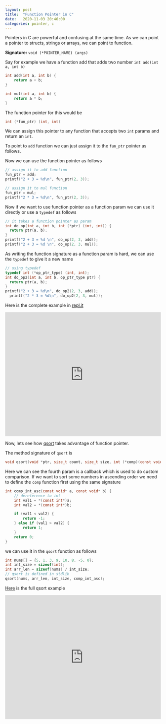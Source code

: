 ```yaml
---
layout: post
title:  "Function Pointer in C"
date:   2020-11-03 20:46:00
categories: pointer, c
---
```


Pointers in C are powerful and confusing at the same time. As we can point a pointer to structs, strings or arrays, we can point to function.

__Signature:__ `void (*POINTER_NAME) (args)`

Say for example we have a function add that adds two number `int add(int a, int b)`

```c
int add(int a, int b) {
    return a + b;
}

int mul(int a, int b) {
    return a * b;
}
```

The function pointer for this would be
```c
int (*fun_ptr) (int, int)
```

We can assign this pointer to any function that accepts two `int` params and return an `int`.

To point to `add` function we can just assign it to the `fun_ptr` pointer as follows.

Now we can use the function pointer as follows
```c
// assign it to add function
fun_ptr = add;
printf("2 + 3 = %d\n", fun_ptr(2, 3));

// assign it to mul function
fun_ptr = mul;
printf("2 * 3 = %d\n", fun_ptr(2, 3));
```

Now if we want to use function pointer as a function param we can use it directly or use a `typedef` as follows

```c
// it takes a function pointer as param
int do_op(int a, int b, int (*ptr) (int, int)) {
  return ptr(a, b);
}
printf("2 + 3 = %d \n", do_op(2, 3, add));
printf("2 + 3 = %d \n", do_op(2, 3, mul));
```

As writing the function signature as a function param is hard, we can use the `typedef` to give it a new name
```c
// using typedef
typedef int (*op_ptr_type) (int, int);
int do_op2(int a, int b, op_ptr_type ptr) {
  return ptr(a, b);
}
printf("2 + 3 = %d\n", do_op2(2, 3, add));
  printf("2 * 3 = %d\n", do_op2(2, 3, mul));
```
Here is the complete example in [repl.it](https://repl.it/@ShaikhulIslam/functionpointers)

<iframe height="400px" width="100%" src="https://repl.it/@ShaikhulIslam/functionpointers?lite=true" scrolling="no" frameborder="no" allowtransparency="true" allowfullscreen="true" sandbox="allow-forms allow-pointer-lock allow-popups allow-same-origin allow-scripts allow-modals"></iframe>

Now, lets see how [qsort](https://en.cppreference.com/w/c/algorithm/qsort) takes advantage of function pointer.


The method signature of `qsort` is
```c
void qsort(void *ptr, size_t count, size_t size, int (*comp)(const void *, const void *));
```

Here we can see the fourth param is a callback which is used to do custom comparison. If we want to sort some numbers in ascending order we need to define the `comp` function first using the same signature
```c
int comp_int_asc(const void* a, const void* b) {
    // dereference to int
    int val1 = *(const int*)a;
    int val2 = *(const int*)b;

    if (val1 < val2) {
        return -1;
    } else if (val1 > val2) {
        return 1;
    }
    return 0;
}
```
we can use it in the `qsort` function as follows
```c
int nums[] = {5, 1, 3, 9, 10, 8, -5, 0};
int int_size = sizeof(int);
int arr_len = sizeof(nums) / int_size;
// qsort is defined in stdlib
qsort(nums, arr_len, int_size, comp_int_asc);
```
[Here]((https://repl.it/@ShaikhulIslam/qsortc#main.c)) is the full qsort example

<iframe height="400px" width="100%" src="https://repl.it/@ShaikhulIslam/qsortc?lite=true" scrolling="no" frameborder="no" allowtransparency="true" allowfullscreen="true" sandbox="allow-forms allow-pointer-lock allow-popups allow-same-origin allow-scripts allow-modals"></iframe>
